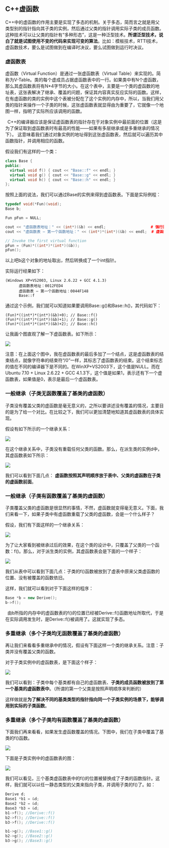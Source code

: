 ## C++虚函数

C++中的虚函数的作用主要是实现了多态的机制。关于多态，简而言之就是用父类型别的指针指向其子类的实例，然后通过父类的指针调用实际子类的成员函数。这种技术可以让父类的指针有“多种形态”，这是一种泛型技术。**所谓泛型技术，说白了就是试图使用不变的代码来实现可变的算法**。比如：模板技术，RTTI技术，虚函数技术，要么是试图做到在编译时决议，要么试图做到运行时决议。

### 虚函数表
虚函数（Virtual Function）是通过一张虚函数表（Virtual Table）来实现的。简称为V-Table。类的每个虚成员占据虚函数表中的一行。如果类中有N个虚函数，那么其虚函数表将有N*4字节的大小。在这个表中，主要是一个类的虚函数的地址表，这张表解决了继承、覆盖的问题，保证其内容真实反应实际的函数。这样，在有虚函数的类的实例中这个表被分配在了这个实例的内存中，所以，当我们用父类的指针来操作一个子类的时候，这张虚函数表就显得由为重要了，它就像一个地图一样，指明了实际所应该调用的函数。

  C++的编译器应该是保证虚函数表的指针存在于对象实例中最前面的位置（这是为了保证取到虚函数表时有最高的性能——如果有多层继承或是多重继承的情况下）。 这意味着我们通过对象实例的地址得到这张虚函数表，然后就可以遍历其中函数指针，并调用相应的函数。

假设我们有这样的一个类：

``` c++
class Base {
public:
  virtual void f() { cout << "Base::f" << endl; }
  virtual void g() { cout << "Base::g" << endl; }
  virtual void h() { cout << "Base::h" << endl; }
};
```

按照上面的说法，我们可以通过Base的实例来得到虚函数表。下面是实际例程：

``` c++
typedef void(*Fun)(void);
Base b;

Fun pFun = NULL;

cout << "虚函数表地址：" << (int*)(&b) << endl;                    # 强行把&b转成int*，取得虚函数表的地址
cout << "虚函数表 — 第一个函数地址：" << (int*)*(int*)(&b) << endl;  # 虚函数表的地址取值就可以得到第一个虚函数的地址

// Invoke the first virtual function
pFun = (Fun)*((int*)*(int*)(&b));
pFun();
```

以上吧b这个对象的地址取出，然后转换成了一个int指针。

实际运行经果如下：
```
(Windows XP+VS2003, Linux 2.6.22 + GCC 4.1.3)
      虚函数表地址：0012FED4
      虚函数表 — 第一个函数地址：0044F148
      Base::f
```

通过这个示例，我们就可以知道如果要调用Base::g()和Base::h()，其代码如下：

```
(Fun)*((int*)*(int*)(&b)+0); // Base::f()
(Fun)*((int*)*(int*)(&b)+1); // Base::g()
(Fun)*((int*)*(int*)(&b)+2); // Base::h()
```

让我画个图直观了解一下虚函数表。如下所示：

![](image/virtual0.jpg)

注意：在上面这个图中，我在虚函数表的最后多加了一个结点，这是虚函数表的结束结点，就像字符串的结束符“/0”一样，其标志了虚函数表的结束。这个结束标志的值在不同的编译器下是不同的。在WinXP+VS2003下，这个值是NULL。而在Ubuntu 7.10 + Linux 2.6.22 + GCC 4.1.3下，这个值是如果1，表示还有下一个虚函数表，如果值是0，表示是最后一个虚函数表。


### 一般继承（子类无函数覆盖了基类的虚函数）
子类没有覆盖父类的虚函数是毫无意义的，之所以要讲述没有覆盖的情况，主要目的是为了给一个对比。在比较之下，我们可以更加清楚地知道其虚函数表的具体实现。

假设有如下所示的一个继承关系：

![](image/virtual1.jpg)

在这个继承关系中，子类没有重载任何父类的函数。那么，在派生类的实例d中，其虚函数表如下所示：

![](image/virtual2.jpg)

我们可以看到下面几点： **虚函数按照其声明顺序放于表中、父类的虚函数在子类的虚函数前面**。

### 一般继承（子类有函数覆盖了基类的虚函数）
子类覆盖父类的虚函数是很显然的事情，不然，虚函数就变得毫无意义。下面，我们来看一下，如果子类中有虚函数重载了父类的虚函数，会是一个什么样子？

假设，我们有下面这样的一个继承关系：

![](image/virtual3.jpg)

为了让大家看到被继承过后的效果，在这个类的设计中，只覆盖了父类的一个函数：f()。那么，对于派生类的实例，其虚函数表会是下面的一个样子：

![](image/virtual4.jpg)

我们从表中可以看到下面几点：子类的f()函数被放到了虚表中原来父类虚函数的位置、没有被覆盖的函数依旧。

这样，我们就可以看到对于下面这样的程序：

``` c++
Base *b = new Derive();
b->f();
```

 由b所指的内存中的虚函数表的f()的位置已经被Derive::f()函数地址所取代，于是在实际调用发生时，是Derive::f()被调用了。这就实现了多态。

### 多重继承（多个子类均无函数覆盖了基类的虚函数）
再让我们来看看多重继承中的情况，假设有下面这样一个类的继承关系。注意：子类并没有覆盖父类的函数。

对于子类实例中的虚函数表，是下面这个样子：

![](image/virtual5.jpg)

我们可以看到：子类中每个基类都有自己的虚函数表、**子类的成员函数被放到了第一个基类的虚函数表中**。（所谓的第一个父类是按照声明顺序来判断的）

这样做就是**为了解决不同的基类类型的指针指向同一个子类实例的场景下，能够调用到实际的子类函数**。

### 多重继承（多个子类均有函数覆盖了基类的虚函数）
下面我们再来看看，如果发生虚函数覆盖的情况。下图中，我们在子类中覆盖了基类的f()函数。

![](image/virtual6.jpg)

下面是子类实例中的虚函数表的图：

![](image/virtual7.jpg)

我们可以看见，三个基类虚函数表中的f()的位置被替换成了子类的函数指针。这样，我们就可以以任一静态类型的父类来指向子类，并调用子类的f()了。如：

``` c++
Derive d;
Base1 *b1 = &d;
Base2 *b2 = &d;
Base3 *b3 = &d;
b1->f(); //Derive::f()
b2->f(); //Derive::f()
b3->f(); //Derive::f()

b1->g(); //Base1::g()
b2->g(); //Base2::g()
b3->g(); //Base3::g()
```
